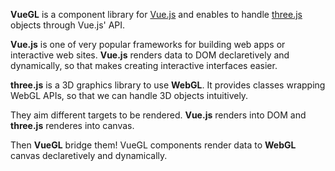**VueGL** is a component library for [Vue.js](https://vuejs.org) and enables to
handle [three.js](https://threejs.org/) objects through Vue.js' API.

**Vue.js** is one of very popular frameworks for building web apps or interactive
web sites. **Vue.js** renders data to DOM declaretively and dynamically, so that
makes creating interactive interfaces easier.

**three.js** is a 3D graphics library to use **WebGL**. It provides classes wrapping
WebGL APIs, so that we can handle 3D objects intuitively.

They aim different targets to be rendered. **Vue.js** renders into DOM and **three.js**
renderes into canvas.

Then **VueGL** bridge them! VueGL components render data to **WebGL** canvas
declaretively and dynamically.
